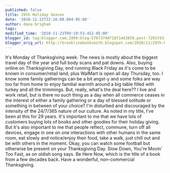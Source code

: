 ```yaml
---
published: false
title: 29th Holiday Season
date: '2010-11-22T22:16:00.004-05:00'
author: dana brigham
tags: 
modified_time: '2010-11-23T09:19:53.452-05:00'
blogger_id: tag:blogger.com,1999:blog-5767374071871443859.post-7293743388624609483
blogger_orig_url: http://brooklinebooksmith.blogspot.com/2010/11/29th-holiday-season.html
---
```


It's Monday of Thanksgiving week. The news is mostly about the biggest travel day of the year and full body scans and pat downs. Also, buying online on Thanksgiving Day, end running Black Friday as it's come to be known in consumer/retail land, plus WalMart is open all day Thursday, too. I know some family gatherings can be a bit angst-y and some folks are way too far from home to enjoy familial warmth around a big table filled with turkey and all the trimmings. But, really, what's the deal here?? I live and work retail, but is there no such thing as a day when all commerce ceases in the interest of either a family gathering or a day of blessed solitude or something in between of your choice? I'm disturbed and discouraged by the intensity of the 24/7/365 nature of our culture. As noted in my title, I've been at this for 29 years. It's important to me that we have lots of customers buying lots of books and other goodies for their holiday giving. But it's also important to me that people reflect, commune, turn off all devices, engage in one on one interactions with other humans in the same room, eat slowly and notice/enjoy their food, take a walk, just chill out and be with others in the moment. Okay, you can watch some football but otherwise be present on your Thanksgiving Day. Slow Down, You're Movin' Too Fast, as on oldish song says. Be Here Now, which is the title of a book from a few decades back. Have a wonderful, non-commercial Thanksgiving.